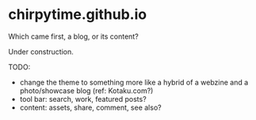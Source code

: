 # chirpytime.github.io
Which came first, a blog, or its content?

Under construction.

TODO:
- change the theme to something more like a hybrid of a webzine and a photo/showcase blog (ref: Kotaku.com?)
- tool bar: search, work, featured posts?
- content: assets, share, comment, see also?
